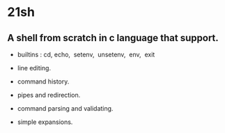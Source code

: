 # 21sh

## A shell from scratch in c language that support.


- builtins : cd, echo,  setenv,  unsetenv,  env,  exit

- line editing.

- command history.

- pipes and redirection.

- command parsing and validating.

- simple expansions.

